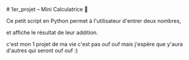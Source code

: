 \# 1er\_projet – Mini Calculatrice 🧮



Ce petit script en Python permet à l'utilisateur d'entrer deux nombres,

et affiche le résultat de leur addition.



c'est mon 1 projet de ma vie c'est pas ouf ouf mais j'espère que y'aura d'autres qui seront ouf ouf :)

